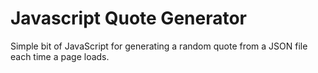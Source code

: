 # Javascript Quote Generator

Simple bit of JavaScript for generating a random quote from a JSON file each
time a page loads.
